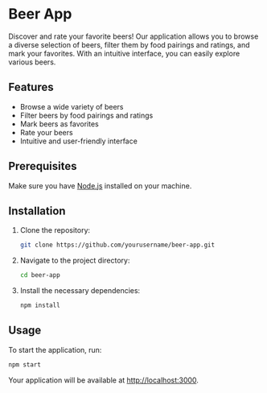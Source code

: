 # Beer App

Discover and rate your favorite beers! Our application allows you to browse a diverse selection of beers, filter them by food pairings and ratings, and mark your favorites. With an intuitive interface, you can easily explore various beers.

## Features

- Browse a wide variety of beers
- Filter beers by food pairings and ratings
- Mark beers as favorites
- Rate your beers
- Intuitive and user-friendly interface

## Prerequisites

Make sure you have [Node.js](https://nodejs.org/) installed on your machine.

## Installation

1. Clone the repository:

   ```bash
   git clone https://github.com/yourusername/beer-app.git
   ```

2. Navigate to the project directory:

   ```bash
   cd beer-app
   ```

3. Install the necessary dependencies:

   ```bash
   npm install
   ```

## Usage

To start the application, run:

```bash
npm start
```

Your application will be available at [http://localhost:3000](http://localhost:3000).

